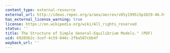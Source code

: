 ```yaml
---
content_type: external-resource
external_url: http://ideas.repec.org/a/aea/aecrev/v85y1995i5p1029-46.html
has_external_license_warning: true
license: https://en.wikipedia.org/wiki/All_rights_reserved
status: ''
title: The Structure of Simple General-Equilibrium Models." (PDF)
uid: 6920562c-3cef-4c59-846c-2f6a587cbb4f
wayback_url: ''
---
```

